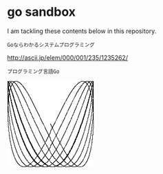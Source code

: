# go sandbox

I am tackling these contents below in this repository.

`Goならわかるシステムプログラミング`

http://ascii.jp/elem/000/001/235/1235262/

`プログラミング言語Go`

![lissajous curve](https://github.com/furuhama/go_sandbox/blob/master/img/out.gif)